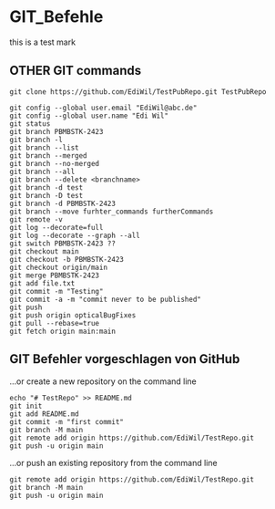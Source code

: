 # GIT_Befehle

this is a test mark

## OTHER GIT commands

```
git clone https://github.com/EdiWil/TestPubRepo.git TestPubRepo

git config --global user.email "EdiWil@abc.de"
git config --global user.name "Edi Wil"
git status
git branch PBMBSTK-2423
git branch -l
git branch --list
git branch --merged
git branch --no-merged
git branch --all
git branch --delete <branchname>
git branch -d test
git branch -D test
git branch -d PBMBSTK-2423 
git branch --move furhter_commands furtherCommands
git remote -v
git log --decorate=full
git log --decorate --graph --all
git switch PBMBSTK-2423 ??
git checkout main
git checkout -b PBMBSTK-2423
git checkout origin/main
git merge PBMBSTK-2423 
git add file.txt
git commit -m "Testing"
git commit -a -m "commit never to be published"
git push
git push origin opticalBugFixes
git pull --rebase=true
git fetch origin main:main
```

## GIT Befehler vorgeschlagen von GitHub

…or create a new repository on the command line

```
echo "# TestRepo" >> README.md
git init
git add README.md
git commit -m "first commit"
git branch -M main
git remote add origin https://github.com/EdiWil/TestRepo.git
git push -u origin main
```


…or push an existing repository from the command line

```
git remote add origin https://github.com/EdiWil/TestRepo.git
git branch -M main
git push -u origin main
```
